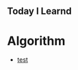 ## Today I Learnd

# Algorithm
* [test](../god-of-java/src/study/java_is_pass_by_what/JavaIsPassByWhat.md)